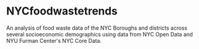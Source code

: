 # NYCfoodwastetrends

An analysis of food waste data of the NYC Boroughs and districts across several socioeconomic demographics using data from NYC Open Data and NYU Furman Center's NYC Core Data. 
